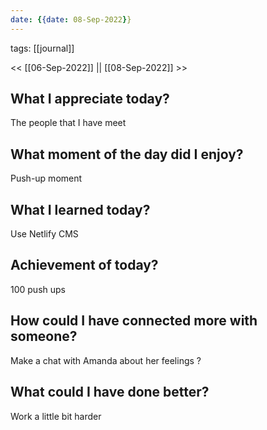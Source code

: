 ```yaml
---
date: {{date: 08-Sep-2022}}
---
```

tags: [[journal]]

<< [[06-Sep-2022]] || [[08-Sep-2022]] >>




## What I appreciate today? 
The people that I have meet


## What moment of the day did I enjoy? 
Push-up moment


##  What I learned today? 
Use Netlify CMS


## Achievement of today? 
100 push ups


## How could I have connected more with someone? 
Make a chat with Amanda about her feelings ?


## What could I have done better? 
Work a little bit harder 


